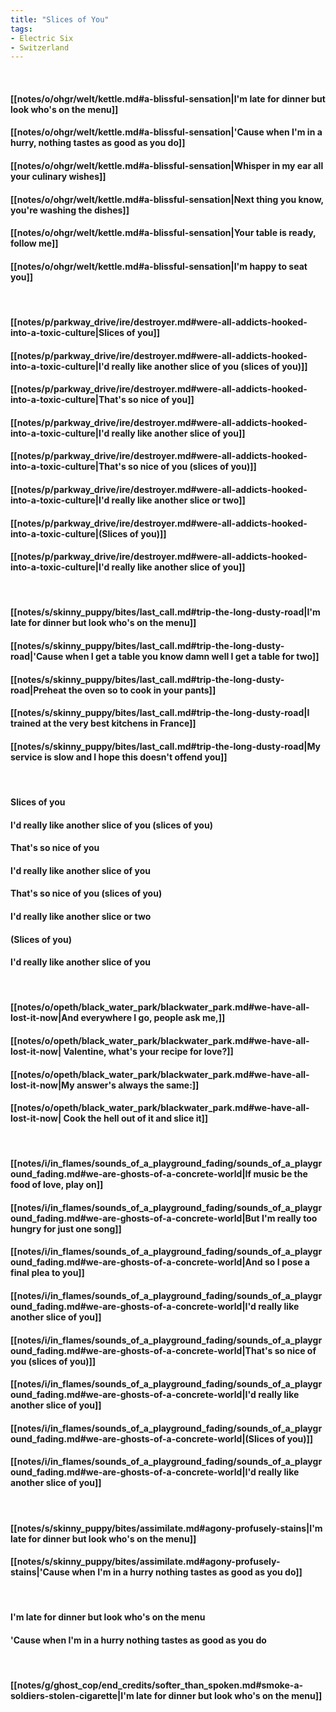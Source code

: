 ```yaml
---
title: "Slices of You"
tags:
- Electric Six
- Switzerland
---
```

&nbsp;
#### [[notes/o/ohgr/welt/kettle.md#a-blissful-sensation|I'm late for dinner but look who's on the menu]]
#### [[notes/o/ohgr/welt/kettle.md#a-blissful-sensation|'Cause when I'm in a hurry, nothing tastes as good as you do]]
#### [[notes/o/ohgr/welt/kettle.md#a-blissful-sensation|Whisper in my ear all your culinary wishes]]
#### [[notes/o/ohgr/welt/kettle.md#a-blissful-sensation|Next thing you know, you're washing the dishes]]
#### [[notes/o/ohgr/welt/kettle.md#a-blissful-sensation|Your table is ready, follow me]]
#### [[notes/o/ohgr/welt/kettle.md#a-blissful-sensation|I'm happy to seat you]]
&nbsp;
#### [[notes/p/parkway_drive/ire/destroyer.md#were-all-addicts-hooked-into-a-toxic-culture|Slices of you]]
#### [[notes/p/parkway_drive/ire/destroyer.md#were-all-addicts-hooked-into-a-toxic-culture|I'd really like another slice of you (slices of you)]]
#### [[notes/p/parkway_drive/ire/destroyer.md#were-all-addicts-hooked-into-a-toxic-culture|That's so nice of you]]
#### [[notes/p/parkway_drive/ire/destroyer.md#were-all-addicts-hooked-into-a-toxic-culture|I'd really like another slice of you]]
#### [[notes/p/parkway_drive/ire/destroyer.md#were-all-addicts-hooked-into-a-toxic-culture|That's so nice of you (slices of you)]]
#### [[notes/p/parkway_drive/ire/destroyer.md#were-all-addicts-hooked-into-a-toxic-culture|I'd really like another slice or two]]
#### [[notes/p/parkway_drive/ire/destroyer.md#were-all-addicts-hooked-into-a-toxic-culture|(Slices of you)]]
#### [[notes/p/parkway_drive/ire/destroyer.md#were-all-addicts-hooked-into-a-toxic-culture|I'd really like another slice of you]]
&nbsp;
#### [[notes/s/skinny_puppy/bites/last_call.md#trip-the-long-dusty-road|I'm late for dinner but look who's on the menu]]
#### [[notes/s/skinny_puppy/bites/last_call.md#trip-the-long-dusty-road|'Cause when I get a table you know damn well I get a table for two]]
#### [[notes/s/skinny_puppy/bites/last_call.md#trip-the-long-dusty-road|Preheat the oven so to cook in your pants]]
#### [[notes/s/skinny_puppy/bites/last_call.md#trip-the-long-dusty-road|I trained at the very best kitchens in France]]
#### [[notes/s/skinny_puppy/bites/last_call.md#trip-the-long-dusty-road|My service is slow and I hope this doesn't offend you]]
&nbsp;
#### Slices of you
#### I'd really like another slice of you (slices of you)
#### That's so nice of you
#### I'd really like another slice of you
#### That's so nice of you (slices of you)
#### I'd really like another slice or two
#### (Slices of you)
#### I'd really like another slice of you
&nbsp;
#### [[notes/o/opeth/black_water_park/blackwater_park.md#we-have-all-lost-it-now|And everywhere I go, people ask me,]]
#### [[notes/o/opeth/black_water_park/blackwater_park.md#we-have-all-lost-it-now| Valentine, what's your recipe for love?]]
#### [[notes/o/opeth/black_water_park/blackwater_park.md#we-have-all-lost-it-now|My answer's always the same:]]
#### [[notes/o/opeth/black_water_park/blackwater_park.md#we-have-all-lost-it-now| Cook the hell out of it and slice it]]
&nbsp;
#### [[notes/i/in_flames/sounds_of_a_playground_fading/sounds_of_a_playground_fading.md#we-are-ghosts-of-a-concrete-world|If music be the food of love, play on]]
#### [[notes/i/in_flames/sounds_of_a_playground_fading/sounds_of_a_playground_fading.md#we-are-ghosts-of-a-concrete-world|But I'm really too hungry for just one song]]
#### [[notes/i/in_flames/sounds_of_a_playground_fading/sounds_of_a_playground_fading.md#we-are-ghosts-of-a-concrete-world|And so I pose a final plea to you]]
#### [[notes/i/in_flames/sounds_of_a_playground_fading/sounds_of_a_playground_fading.md#we-are-ghosts-of-a-concrete-world|I'd really like another slice of you]]
#### [[notes/i/in_flames/sounds_of_a_playground_fading/sounds_of_a_playground_fading.md#we-are-ghosts-of-a-concrete-world|That's so nice of you (slices of you)]]
#### [[notes/i/in_flames/sounds_of_a_playground_fading/sounds_of_a_playground_fading.md#we-are-ghosts-of-a-concrete-world|I'd really like another slice of you]]
#### [[notes/i/in_flames/sounds_of_a_playground_fading/sounds_of_a_playground_fading.md#we-are-ghosts-of-a-concrete-world|(Slices of you)]]
#### [[notes/i/in_flames/sounds_of_a_playground_fading/sounds_of_a_playground_fading.md#we-are-ghosts-of-a-concrete-world|I'd really like another slice of you]]
&nbsp;
#### [[notes/s/skinny_puppy/bites/assimilate.md#agony-profusely-stains|I'm late for dinner but look who's on the menu]]
#### [[notes/s/skinny_puppy/bites/assimilate.md#agony-profusely-stains|'Cause when I'm in a hurry nothing tastes as good as you do]]
&nbsp;
#### I'm late for dinner but look who's on the menu
#### 'Cause when I'm in a hurry nothing tastes as good as you do
&nbsp;
#### [[notes/g/ghost_cop/end_credits/softer_than_spoken.md#smoke-a-soldiers-stolen-cigarette|I'm late for dinner but look who's on the menu]]
